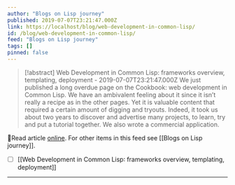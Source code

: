 ```yaml
---
author: "Blogs on Lisp journey"
published: 2019-07-07T23:21:47.000Z
link: https://localhost/blog/web-development-in-common-lisp/
id: /blog/web-development-in-common-lisp/
feed: "Blogs on Lisp journey"
tags: []
pinned: false
---
```

> [!abstract] Web Development in Common Lisp: frameworks overview, templating, deployment - 2019-07-07T23:21:47.000Z
> We just published a long overdue page on the Cookbook: web development in Common Lisp. We have an ambivalent feeling about it since it isn’t really a recipe as in the other pages. Yet it is valuable content that required a certain amount of digging and tryouts. Indeed, it took us about two years to discover and advertise many projects, to learn, try and put a tutorial together. We also wrote a commercial application.

🔗Read article [online](https://localhost/blog/web-development-in-common-lisp/). For other items in this feed see [[Blogs on Lisp journey]].

- [ ] [[Web Development in Common Lisp꞉ frameworks overview, templating, deployment]]
- - -

